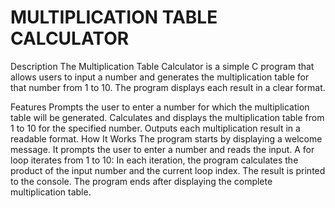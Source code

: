 # MULTIPLICATION TABLE CALCULATOR
Description
The Multiplication Table Calculator is a simple C program that allows users to input a number and generates the multiplication table for that number from 1 to 10. The program displays each result in a clear format.

Features
Prompts the user to enter a number for which the multiplication table will be generated.
Calculates and displays the multiplication table from 1 to 10 for the specified number.
Outputs each multiplication result in a readable format.
How It Works
The program starts by displaying a welcome message.
It prompts the user to enter a number and reads the input.
A for loop iterates from 1 to 10:
In each iteration, the program calculates the product of the input number and the current loop index.
The result is printed to the console.
The program ends after displaying the complete multiplication table.
